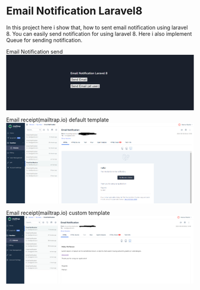 # Email Notification Laravel8
 In this project here i show that, how to sent email notification using laravel 8. You can easily send notification for using laravel 8. Here i also implement Queue for sending notification.

Email Notification send
![main_page](https://github.com/mamunurrashid1010/Email-Notification-Laravel8/blob/main/public/project_image/page1.png?raw=true)

Email receipt(mailtrap.io) default template
![mailtrap_mail_received](https://github.com/mamunurrashid1010/Email-Notification-Laravel8/blob/main/public/project_image/default.png?raw=true)

Email receipt(mailtrap.io) custom template
![mailtrap_mail_received](https://github.com/mamunurrashid1010/Email-Notification-Laravel8/blob/main/public/project_image/custom.png?raw=true)
